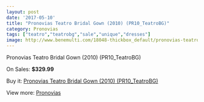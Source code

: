 ```yaml
---
layout: post
date: '2017-05-10'
title: "Pronovias Teatro Bridal Gown (2010) (PR10_TeatroBG)"
category: Pronovias
tags: ["teatro","teatrobg","sale","unique","dresses"]
image: http://www.benemulti.com/18048-thickbox_default/pronovias-teatro-bridal-gown-2010-pr10teatrobg.jpg
---
```

Pronovias Teatro Bridal Gown (2010) (PR10_TeatroBG)

On Sales: **$329.99**
<a href="https://www.benemulti.com/en/pronovias/6840-pronovias-teatro-bridal-gown-2010-pr10teatrobg.html"><amp-img layout="responsive" width="600" height="600" src="//www.benemulti.com/18048-thickbox_default/pronovias-teatro-bridal-gown-2010-pr10teatrobg.jpg" alt="Pronovias Teatro Bridal Gown (2010) (PR10_TeatroBG) 0" /></a>
<a href="https://www.benemulti.com/en/pronovias/6840-pronovias-teatro-bridal-gown-2010-pr10teatrobg.html"><amp-img layout="responsive" width="600" height="600" src="//www.benemulti.com/18050-thickbox_default/pronovias-teatro-bridal-gown-2010-pr10teatrobg.jpg" alt="Pronovias Teatro Bridal Gown (2010) (PR10_TeatroBG) 1" /></a>
<a href="https://www.benemulti.com/en/pronovias/6840-pronovias-teatro-bridal-gown-2010-pr10teatrobg.html"><amp-img layout="responsive" width="600" height="600" src="//www.benemulti.com/18049-thickbox_default/pronovias-teatro-bridal-gown-2010-pr10teatrobg.jpg" alt="Pronovias Teatro Bridal Gown (2010) (PR10_TeatroBG) 2" /></a>

Buy it: [Pronovias Teatro Bridal Gown (2010) (PR10_TeatroBG)](https://www.benemulti.com/en/pronovias/6840-pronovias-teatro-bridal-gown-2010-pr10teatrobg.html "Pronovias Teatro Bridal Gown (2010) (PR10_TeatroBG)")

View more: [Pronovias](https://www.benemulti.com/en/55-pronovias "Pronovias")